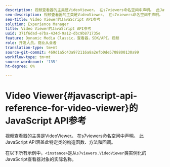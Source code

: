 ```yaml
---
description: 视频查看器的主类是VideoViewer。 在s7viewers命名空间中声明。 此JavaScript API涵盖此特定类的构造函数、方法和回调。
seo-description: 视频查看器的主类是VideoViewer。 在s7viewers命名空间中声明。 此JavaScript API涵盖此特定类的构造函数、方法和回调。
seo-title: Video Viewer的JavaScript API参考
solution: Experience Manager
title: Video Viewer的JavaScript API参考
uuid: 371f6dad-e7ba-434d-9a12-dbc9b871735e
feature: Dynamic Media Classic，查看器，SDK/API，视频
role: 开发人员，商业从业者
translation-type: tm+mt
source-git-commit: 469d1a5c43a972116a8a2efb0de5708800130a99
workflow-type: tm+mt
source-wordcount: '135'
ht-degree: 0%

---
```



# Video Viewer{#javascript-api-reference-for-video-viewer}的JavaScript API参考

视频查看器的主类是VideoViewer。 在s7viewers命名空间中声明。 此JavaScript API涵盖此特定类的构造函数、方法和回调。

在以下所有示例中，`<instance>`是从`s7viewers.VideoViewer`类实例化的JavaScript查看器对象的实际名称。
